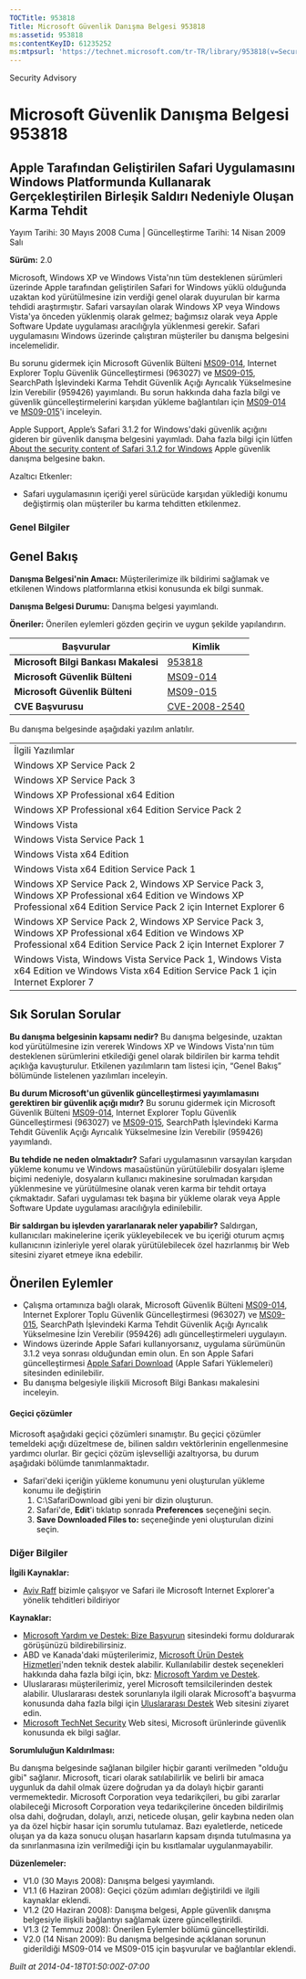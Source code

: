 ```yaml
---
TOCTitle: 953818
Title: Microsoft Güvenlik Danışma Belgesi 953818
ms:assetid: 953818
ms:contentKeyID: 61235252
ms:mtpsurl: 'https://technet.microsoft.com/tr-TR/library/953818(v=Security.10)'
---
```


Security Advisory

Microsoft Güvenlik Danışma Belgesi 953818
=========================================

Apple Tarafından Geliştirilen Safari Uygulamasını Windows Platformunda Kullanarak Gerçekleştirilen Birleşik Saldırı Nedeniyle Oluşan Karma Tehdit
-------------------------------------------------------------------------------------------------------------------------------------------------

Yayım Tarihi: 30 Mayıs 2008 Cuma | Güncelleştirme Tarihi: 14 Nisan 2009 Salı

**Sürüm:** 2.0

Microsoft, Windows XP ve Windows Vista'nın tüm desteklenen sürümleri üzerinde Apple tarafından geliştirilen Safari for Windows yüklü olduğunda uzaktan kod yürütülmesine izin verdiği genel olarak duyurulan bir karma tehdidi araştırmıştır. Safari varsayılan olarak Windows XP veya Windows Vista'ya önceden yüklenmiş olarak gelmez; bağımsız olarak veya Apple Software Update uygulaması aracılığıyla yüklenmesi gerekir. Safari uygulamasını Windows üzerinde çalıştıran müşteriler bu danışma belgesini incelemelidir.

Bu sorunu gidermek için Microsoft Güvenlik Bülteni [MS09-014](http://go.microsoft.com/fwlink/?linkid=146659), Internet Explorer Toplu Güvenlik Güncelleştirmesi (963027) ve [MS09-015](http://go.microsoft.com/fwlink/?linkid=146803), SearchPath İşlevindeki Karma Tehdit Güvenlik Açığı Ayrıcalık Yükselmesine İzin Verebilir (959426) yayımlandı. Bu sorun hakkında daha fazla bilgi ve güvenlik güncelleştirmelerini karşıdan yükleme bağlantıları için [MS09-014](http://go.microsoft.com/fwlink/?linkid=146659) ve [MS09-015](http://go.microsoft.com/fwlink/?linkid=146803)'i inceleyin.

Apple Support, Apple’s Safari 3.1.2 for Windows'daki güvenlik açığını gideren bir güvenlik danışma belgesini yayımladı. Daha fazla bilgi için lütfen [About the security content of Safari 3.1.2 for Windows](http://support.apple.com/kb/ht2092) Apple güvenlik danışma belgesine bakın.

Azaltıcı Etkenler:

-   Safari uygulamasının içeriği yerel sürücüde karşıdan yüklediği konumu değiştirmiş olan müşteriler bu karma tehditten etkilenmez.

### Genel Bilgiler

Genel Bakış
-----------

<span></span>
**Danışma Belgesi'nin Amacı:** Müşterilerimize ilk bildirimi sağlamak ve etkilenen Windows platformlarına etkisi konusunda ek bilgi sunmak.

**Danışma Belgesi Durumu:** Danışma belgesi yayımlandı.

**Öneriler:** Önerilen eylemleri gözden geçirin ve uygun şekilde yapılandırın.

| Başvurular                           | Kimlik                                                                           |
|--------------------------------------|----------------------------------------------------------------------------------|
| **Microsoft Bilgi Bankası Makalesi** | [953818](http://support.microsoft.com/kb/953818/tr)                              |
| **Microsoft Güvenlik Bülteni**       | [MS09-014](http://go.microsoft.com/fwlink/?linkid=146659)                        |
| **Microsoft Güvenlik Bülteni**       | [MS09-015](http://go.microsoft.com/fwlink/?linkid=146803)                        |
| **CVE Başvurusu**                    | [CVE-2008-2540](http://www.cve.mitre.org/cgi-bin/cvename.cgi?name=cve-2008-2540) |

Bu danışma belgesinde aşağıdaki yazılım anlatılır.

|                                                                                                                                                                          |
|--------------------------------------------------------------------------------------------------------------------------------------------------------------------------|
| İlgili Yazılımlar                                                                                                                                                        |
| Windows XP Service Pack 2                                                                                                                                                |
| Windows XP Service Pack 3                                                                                                                                                |
| Windows XP Professional x64 Edition                                                                                                                                      |
| Windows XP Professional x64 Edition Service Pack 2                                                                                                                       |
| Windows Vista                                                                                                                                                            |
| Windows Vista Service Pack 1                                                                                                                                             |
| Windows Vista x64 Edition                                                                                                                                                |
| Windows Vista x64 Edition Service Pack 1                                                                                                                                 |
| Windows XP Service Pack 2, Windows XP Service Pack 3, Windows XP Professional x64 Edition ve Windows XP Professional x64 Edition Service Pack 2 için Internet Explorer 6 |
| Windows XP Service Pack 2, Windows XP Service Pack 3, Windows XP Professional x64 Edition ve Windows XP Professional x64 Edition Service Pack 2 için Internet Explorer 7 |
| Windows Vista, Windows Vista Service Pack 1, Windows Vista x64 Edition ve Windows Vista x64 Edition Service Pack 1 için Internet Explorer 7                              |

Sık Sorulan Sorular
-------------------

<span></span>
**Bu danışma belgesinin kapsamı nedir?**
Bu danışma belgesinde, uzaktan kod yürütülmesine izin vererek Windows XP ve Windows Vista'nın tüm desteklenen sürümlerini etkilediği genel olarak bildirilen bir karma tehdit açıklığa kavuşturulur. Etkilenen yazılımların tam listesi için, “Genel Bakış” bölümünde listelenen yazılımları inceleyin.

**Bu durum Microsoft'un güvenlik güncelleştirmesi yayımlamasını gerektiren bir güvenlik açığı mıdır?**
Bu sorunu gidermek için Microsoft Güvenlik Bülteni [MS09-014](http://go.microsoft.com/fwlink/?linkid=146659), Internet Explorer Toplu Güvenlik Güncelleştirmesi (963027) ve [MS09-015](http://go.microsoft.com/fwlink/?linkid=146803), SearchPath İşlevindeki Karma Tehdit Güvenlik Açığı Ayrıcalık Yükselmesine İzin Verebilir (959426) yayımlandı.

**Bu tehdide ne neden olmaktadır?**
Safari uygulamasının varsayılan karşıdan yükleme konumu ve Windows masaüstünün yürütülebilir dosyaları işleme biçimi nedeniyle, dosyaların kullanıcı makinesine sorulmadan karşıdan yüklenmesine ve yürütülmesine olanak veren karma bir tehdit ortaya çıkmaktadır. Safari uygulaması tek başına bir yükleme olarak veya Apple Software Update uygulaması aracılığıyla edinilebilir.

**Bir saldırgan bu işlevden yararlanarak neler yapabilir?**
Saldırgan, kullanıcıları makinelerine içerik yükleyebilecek ve bu içeriği oturum açmış kullanıcının izinleriyle yerel olarak yürütülebilecek özel hazırlanmış bir Web sitesini ziyaret etmeye ikna edebilir.

Önerilen Eylemler
-----------------

<span></span>
-   Çalışma ortamınıza bağlı olarak, Microsoft Güvenlik Bülteni [MS09-014](http://go.microsoft.com/fwlink/?linkid=146659), Internet Explorer Toplu Güvenlik Güncelleştirmesi (963027) ve [MS09-015](http://go.microsoft.com/fwlink/?linkid=146803), SearchPath İşlevindeki Karma Tehdit Güvenlik Açığı Ayrıcalık Yükselmesine İzin Verebilir (959426) adlı güncelleştirmeleri uygulayın.
-   Windows üzerinde Apple Safari kullanıyorsanız, uygulama sürümünün 3.1.2 veya sonrası olduğundan emin olun. En son Apple Safari güncelleştirmesi [Apple Safari Download](http://www.apple.com/safari/download/) (Apple Safari Yüklemeleri) sitesinden edinilebilir.
-   Bu danışma belgesiyle ilişkili Microsoft Bilgi Bankası makalesini inceleyin.

#### Geçici çözümler

Microsoft aşağıdaki geçici çözümleri sınamıştır. Bu geçici çözümler temeldeki açığı düzeltmese de, bilinen saldırı vektörlerinin engellenmesine yardımcı olurlar. Bir geçici çözüm işlevselliği azaltıyorsa, bu durum aşağıdaki bölümde tanımlanmaktadır.

-   Safari'deki içeriğin yükleme konumunu yeni oluşturulan yükleme konumu ile değiştirin
    1.  C:\\SafariDownload gibi yeni bir dizin oluşturun.
    2.  Safari'de, **Edit**'i tıklatıp sonrada **Preferences** seçeneğini seçin.
    3.  **Save Downloaded Files to:** seçeneğinde yeni oluşturulan dizini seçin.

### Diğer Bilgiler

**İlgili Kaynaklar:**

-   [Aviv Raff](http://aviv.raffon.net/) bizimle çalışıyor ve Safari ile Microsoft Internet Explorer'a yönelik tehditleri bildiriyor

**Kaynaklar:**

-   [Microsoft Yardım ve Destek: Bize Başvurun](https://support.microsoft.com/common/survey.aspx?scid=sw;en;1257&amp;showpage=1&amp;ws=technet&amp;sd=tech) sitesindeki formu doldurarak görüşünüzü bildirebilirsiniz.
-   ABD ve Kanada'daki müşterilerimiz, [Microsoft Ürün Destek Hizmetleri](http://go.microsoft.com/fwlink/?linkid=21131)'nden teknik destek alabilir. Kullanılabilir destek seçenekleri hakkında daha fazla bilgi için, bkz: [Microsoft Yardım ve Destek](http://support.microsoft.com/?ln=tr).
-   Uluslararası müşterilerimiz, yerel Microsoft temsilcilerinden destek alabilir. Uluslararası destek sorunlarıyla ilgili olarak Microsoft'a başvurma konusunda daha fazla bilgi için [Uluslararası Destek](http://go.microsoft.com/fwlink/?linkid=21155) Web sitesini ziyaret edin.
-   [Microsoft TechNet Security](http://go.microsoft.com/fwlink/?linkid=21132) Web sitesi, Microsoft ürünlerinde güvenlik konusunda ek bilgi sağlar.

**Sorumluluğun Kaldırılması:**

Bu danışma belgesinde sağlanan bilgiler hiçbir garanti verilmeden "olduğu gibi" sağlanır. Microsoft, ticari olarak satılabilirlik ve belirli bir amaca uygunluk da dahil olmak üzere doğrudan ya da dolaylı hiçbir garanti vermemektedir. Microsoft Corporation veya tedarikçileri, bu gibi zararlar olabileceği Microsoft Corporation veya tedarikçilerine önceden bildirilmiş olsa dahi, doğrudan, dolaylı, arızi, neticede oluşan, gelir kaybına neden olan ya da özel hiçbir hasar için sorumlu tutulamaz. Bazı eyaletlerde, neticede oluşan ya da kaza sonucu oluşan hasarların kapsam dışında tutulmasına ya da sınırlanmasına izin verilmediği için bu kısıtlamalar uygulanmayabilir.

**Düzenlemeler:**

-   V1.0 (30 Mayıs 2008): Danışma belgesi yayımlandı.
-   V1.1 (6 Haziran 2008): Geçici çözüm adımları değiştirildi ve ilgili kaynaklar eklendi.
-   V1.2 (20 Haziran 2008): Danışma belgesi, Apple güvenlik danışma belgesiyle ilişkili bağlantıyı sağlamak üzere güncelleştirildi.
-   V1.3 (2 Temmuz 2008): Önerilen Eylemler bölümü güncelleştirildi.
-   V2.0 (14 Nisan 2009): Bu danışma belgesinde açıklanan sorunun giderildiği MS09-014 ve MS09-015 için başvurular ve bağlantılar eklendi.

*Built at 2014-04-18T01:50:00Z-07:00*
